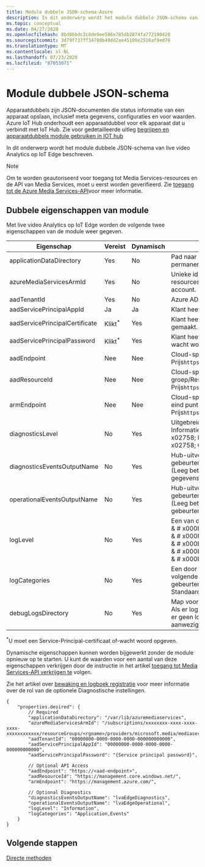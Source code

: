 ```yaml
---
title: Module dubbele JSON-schema-Azure
description: In dit onderwerp wordt het module dubbele JSON-schema van live video Analytics op IoT Edge beschreven.
ms.topic: conceptual
ms.date: 04/27/2020
ms.openlocfilehash: 8bd86bdc2c8de9ee586e785db2074fa772100420
ms.sourcegitcommit: 3d79f737ff34708b48dd2ae45100e2516af9ed78
ms.translationtype: MT
ms.contentlocale: nl-NL
ms.lasthandoff: 07/23/2020
ms.locfileid: "87053071"
---
```

# <a name="module-twin-json-schema"></a>Module dubbele JSON-schema

Apparaatdubbels zijn JSON-documenten die status informatie van een apparaat opslaan, inclusief meta gegevens, configuraties en voor waarden. Azure IoT Hub onderhoudt een apparaatdubbel voor elk apparaat dat u verbindt met IoT Hub. Zie voor gedetailleerde uitleg [begrijpen en apparaatdubbels module gebruiken in IOT hub](../../iot-hub/iot-hub-devguide-module-twins.md)

In dit onderwerp wordt het module dubbele JSON-schema van live video Analytics op IoT Edge beschreven.

> [!NOTE]
> Om te worden geautoriseerd voor toegang tot Media Services-resources en de API van Media Services, moet u eerst worden geverifieerd. Zie [toegang tot de Azure Media Services-API](../latest/media-services-apis-overview.md#accessing-the-azure-media-services-api)voor meer informatie.

## <a name="module-twin-properties"></a>Dubbele eigenschappen van module

Met live video Analytics op IoT Edge worden de volgende twee eigenschappen van de module weer gegeven. 

|Eigenschap |Vereist |Dynamisch |Beschrijving |
|---|---|---|---|
|applicationDataDirectory |Yes |No |Pad naar een gekoppeld volume voor permanente configuratie. |
|azureMediaServicesArmId |Yes |No |Unieke id voor het beheer van Azure-resources voor het Media Services-account.|
|aadTenantId |Yes |No |Azure AD-Tenant-ID van klant.|
|aadServicePrincipalAppId |Ja |Ja |Klant heeft Azure AD AppId gemaakt.|
|aadServicePrincipalCertificate |Klikt<sup>*</sup>  |Yes |Klant heeft Azure AD AppId-certificaat gemaakt.|
|aadServicePrincipalPassword |Klikt<sup>*</sup>  |Yes |Klant heeft het Azure AD-toepassings-id-wacht woord gemaakt.|
|aadEndpoint |Nee |Nee |Cloud-specifiek Azure AD-eind punt. <br/>Prijs`https://login.microsoftonline.com` |
|aadResourceId |Nee |Nee |Cloud-specifieke Azure AD-doel groep/Resource-ID <br/>Prijs`https://management.core.windows.net/` |
|armEndpoint |Nee |Nee |Cloud-specifiek Azure resource Manage-eind punt. <br/>Prijs`https://management.azure.com/` |
|diagnosticsLevel |No |Yes |Uitgebreidere gebeurtenissen: <br/>Informatie & # x02758; Waarschuwing & # x02758; Fout & # x02758; Kritiek & # x02758; Geen |
|diagnosticsEventsOutputName |No |Yes |Hub-uitvoer voor diagnostische gebeurtenissen. <br/>(Leeg betekent dat er geen diagnostische gegevens worden gepubliceerd)|
|operationalEventsOutputName|No|Yes|Hub-uitvoer voor operationele gebeurtenissen.<br/>(Leeg betekent dat operationele gebeurtenissen niet worden gepubliceerd)
|logLevel|No|Yes|Een van de volgende producten: <br/>& # x000B7; Uitgebreide<br/>& # x000B7; Gegevens (standaard)<br/>& # x000B7; Waarschuwing<br/>& # x000B7; Optreedt<br/>& # x000B7; Geen|
|logCategories|No|Yes|Een door komma's gescheiden lijst met de volgende items: toepassing, MediaPipeline, gebeurtenissen <br/>Standaard: toepassing, gebeurtenissen|
|debugLogsDirectory|No|Yes|Map voor logboeken voor fout opsporing. Als er logboeken worden gegenereerd als er geen logboeken voor fout opsporing aanwezig zijn, worden deze uitgeschakeld.

<sup>*</sup>U moet een Service-Principal-certificaat of-wacht woord opgeven. 

Dynamische eigenschappen kunnen worden bijgewerkt zonder de module opnieuw op te starten. U kunt de waarden voor een aantal van deze eigenschappen verkrijgen door de instructie in het artikel [toegang tot Media Services-API verkrijgen te](../latest/access-api-howto.md) volgen. 

Zie het artikel over [bewaking en logboek registratie](monitoring-logging.md) voor meer informatie over de rol van de optionele Diagnostische instellingen.

```
{ 
    "properties.desired": { 
        // Required 
        "applicationDataDirectory": "/var/lib/azuremediaservices", 
        "azureMediaServicesArmId": "/subscriptions/xxxxxxxx-xxxx-xxxx-xxxx-xxxxxxxxxxxx/resourceGroups/<rgname>/providers/microsoft.media/mediaservices/<ams_account>", 
        "aadTenantId": "00000000-0000-0000-0000-000000000000", 
        "aadServicePrincipalAppId": "00000000-0000-0000-0000-000000000000", 
        "aadServicePrincipalPassword": "{Service principal password}", 

        // Optional API Access 
        "aadEndpoint": "https://<aad-endpoint>", 
        "aadResourceId": "https://management.core.windows.net/", 
        "armEndpoint": "https://management.azure.com/", 
        
        // Optional Diagnostics 
        "diagnosticsEventsOutputName": "lvaEdgeDiagnostics",
        "operationalEventsOutputName": "lvaEdgeOperational",
        "logLevel": "Information",
        "logCategories": "Application,Events"
    } 
} 
```

## <a name="next-steps"></a>Volgende stappen

[Directe methoden](direct-methods.md)
